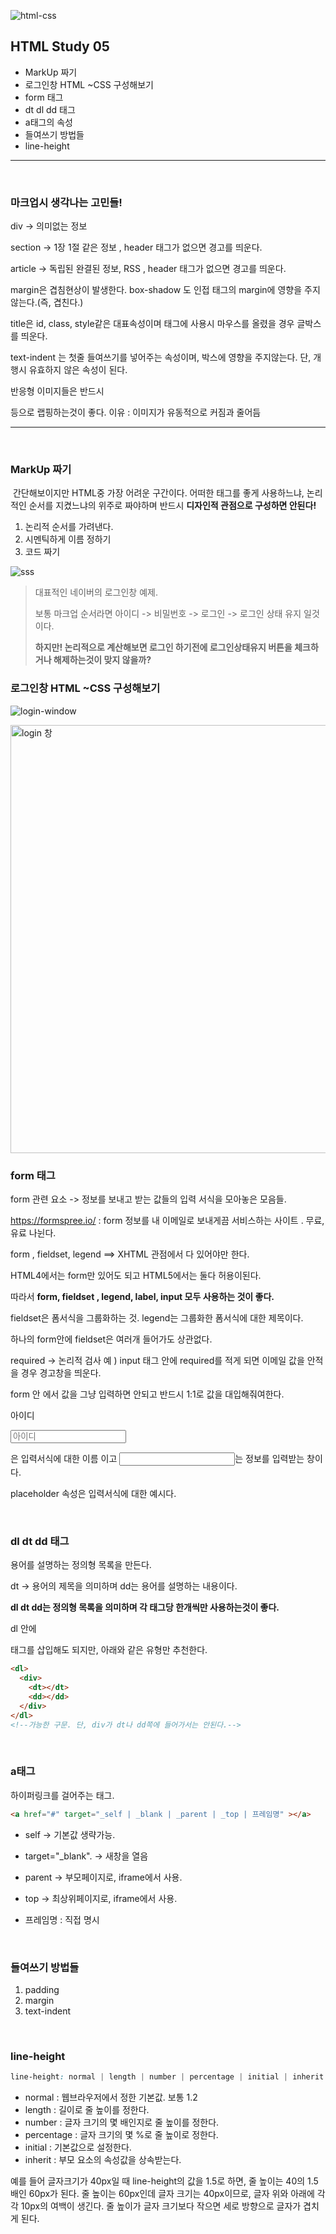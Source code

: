 ![html-css](https://user-images.githubusercontent.com/31315644/64251759-3252cb00-cf54-11e9-88f9-922505f9789e.jpeg)

## HTML Study 05

- MarkUp 짜기
- 로그인창 HTML ~CSS 구성해보기
- form 태그
- dt dl dd 태그
- a태그의 속성
- 들여쓰기 방법들
- line-height

****

<br/>

### 마크업시 생각나는 고민들!

div -> 의미없는 정보

section -> 1장 1절 같은 정보 , header 태그가 없으면 경고를 띄운다.

article ->  독립된 완결된 정보, RSS , header 태그가 없으면 경고를 띄운다.

margin은 겹침현상이 발생한다. box-shadow 도 인접 태그의 margin에 영향을 주지 않는다.(즉, 겹친다.)

title은 id, class, style같은 대표속성이며 <a> 태그에 사용시 마우스를 올렸을 경우 글박스를 띄운다. 

text-indent 는 첫줄 들여쓰기를 넣어주는 속성이며, 박스에 영향을 주지않는다. 단, 개행시 유효하지 않은 속성이 된다.

반응형 이미지들은 반드시 <div> <span> 등으로 랩핑하는것이 좋다. 이유 : 이미지가 유동적으로 커짐과 줄어듬

****

<br/>

### MarkUp 짜기

​	간단해보이지만 HTML중 가장 어려운 구간이다. 어떠한 태그를 좋게 사용하느냐, 논리적인 순서를 지켰느냐의 위주로 짜야하며 반드시 **디자인적 관점으로 구성하면 안된다!**

1. 논리적 순서를 가려낸다.
2. 시멘틱하게 이름 정하기
3. 코드 짜기

![sss](https://user-images.githubusercontent.com/31315644/64631362-e9a68080-d431-11e9-9084-4539244c8978.jpeg)

> 대표적인 네이버의 로그인창 예제.
>
> 보통 마크업 순서라면 아이디 -> 비밀번호 -> 로그인 -> 로그인 상태 유지 일것이다.
>
> **하지만! 논리적으로 계산해보면 로그인 하기전에 로그인상태유지 버튼을 체크하거나 해제하는것이 맞지 않을까?**

### 로그인창 HTML ~CSS 구성해보기

![login-window](https://user-images.githubusercontent.com/31315644/64631344-de535500-d431-11e9-9cd5-14b06e421d02.jpeg)

<img width="685" alt="login 창" src="https://user-images.githubusercontent.com/31315644/64631311-ca0f5800-d431-11e9-9026-98c9d2409c65.png">

<br/>

### form 태그

form 관련 요소 -> 정보를 보내고 받는 값들의 입력 서식을 모아놓은 모음들.

https://formspree.io/  :  form 정보를 내 이메일로 보내게끔 서비스하는 사이트 . 무료,유료 나뉜다.

form , fieldset, legend ==> XHTML 관점에서 다 있어야만 한다.

HTML4에서는 form만 있어도 되고 HTML5에서는 둘다 허용이된다. 

따라서 **form, fieldset , legend, label, input 모두 사용하는 것이 좋다.**

fieldset은 폼서식을 그룹화하는 것. legend는 그룹화한 폼서식에 대한 제목이다.

하나의 form안에 fieldset은 여러개 들어가도 상관없다.

required -> 논리적 검사 예 ) input 태그 안에 required를 적게 되면 이메일 값을 안적을 경우 경고창을 띄운다.

form 안 에서 값을 그냥 입력하면 안되고 반드시 1:1로 값을 대입해줘여한다.

<label for="">아이디</label>

<input type="text" placeholder="아이디">

<label> 은 입력서식에 대한 이름 이고 <input>는 정보를 입력받는 창이다.

placeholder 속성은 입력서식에 대한 예시다.

<br/>

### dl dt dd 태그

용어를 설명하는 정의형 목록을 만든다.

dt -> 용어의 제목을 의미하며 dd는 용어를 설명하는 내용이다.

**dl dt dd는 정의형 목록을 의미하며 각 태그당 한개씩만 사용하는것이 좋다.**

dl 안에 <div> 태그를 삽입해도 되지만, 아래와 같은 유형만 추천한다.

~~~~html
<dl>
  <div>
    <dt></dt>
    <dd></dd>
  </div>
</dl>   
<!--가능한 구문. 단, div가 dt나 dd쪽에 들어가서는 안된다.-->
~~~~

<br/>

### a태그 

하이퍼링크를 걸어주는 태그.

~~~html
<a href="#" target="_self | _blank | _parent | _top | 프레임명" ></a>
~~~

- self -> 기본값 생략가능.

- target="_blank". -> 새창을 열음

- parent -> 부모페이지로, iframe에서 사용.

- top -> 최상위페이지로, iframe에서 사용.

- 프레임명 : 직접 명시

  
  
  
  
  <br/>

### 들여쓰기 방법들

1. padding
2. margin
3. text-indent

<br/>

### line-height

~~~~~~~css
line-height: normal | length | number | percentage | initial | inherit | 숫자값
~~~~~~~

- normal : 웹브라우저에서 정한 기본값. 보통 1.2
- length : 길이로 줄 높이를 정한다.
- number : 글자 크기의 몇 배인지로 줄 높이를 정한다.
- percentage : 글자 크기의 몇 %로 줄 높이로 정한다.
- initial : 기본값으로 설정한다.
- inherit : 부모 요소의 속성값을 상속받는다.

 예를 들어 글자크기가 40px일 때 line-height의 값을 1.5로 하면, 줄 높이는 40의 1.5배인 60px가 된다. 줄 높이는 60px인데 글자 크기는 40px이므로, 글자 위와 아래에 각각 10px의 여백이 생긴다. 줄 높이가 글자 크기보다 작으면 세로 방향으로 글자가 겹치게 된다.

<br/>